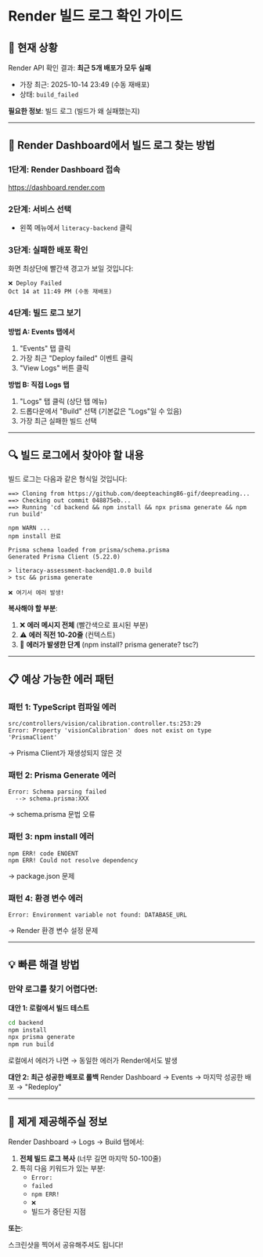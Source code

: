 # Render 빌드 로그 확인 가이드

## 🚨 현재 상황

Render API 확인 결과: **최근 5개 배포가 모두 실패**
- 가장 최근: 2025-10-14 23:49 (수동 재배포)
- 상태: `build_failed`

**필요한 정보**: 빌드 로그 (빌드가 왜 실패했는지)

---

## 📍 Render Dashboard에서 빌드 로그 찾는 방법

### 1단계: Render Dashboard 접속
https://dashboard.render.com

### 2단계: 서비스 선택
- 왼쪽 메뉴에서 `literacy-backend` 클릭

### 3단계: 실패한 배포 확인
화면 최상단에 빨간색 경고가 보일 것입니다:
```
❌ Deploy Failed
Oct 14 at 11:49 PM (수동 재배포)
```

### 4단계: 빌드 로그 보기

**방법 A: Events 탭에서**
1. "Events" 탭 클릭
2. 가장 최근 "Deploy failed" 이벤트 클릭
3. "View Logs" 버튼 클릭

**방법 B: 직접 Logs 탭**
1. "Logs" 탭 클릭 (상단 탭 메뉴)
2. 드롭다운에서 "Build" 선택 (기본값은 "Logs"일 수 있음)
3. 가장 최근 실패한 빌드 선택

---

## 🔍 빌드 로그에서 찾아야 할 내용

빌드 로그는 다음과 같은 형식일 것입니다:

```
==> Cloning from https://github.com/deepteaching86-gif/deepreading...
==> Checking out commit 048875eb...
==> Running 'cd backend && npm install && npx prisma generate && npm run build'

npm WARN ...
npm install 완료

Prisma schema loaded from prisma/schema.prisma
Generated Prisma Client (5.22.0)

> literacy-assessment-backend@1.0.0 build
> tsc && prisma generate

❌ 여기서 에러 발생!
```

**복사해야 할 부분**:
1. ❌ **에러 메시지 전체** (빨간색으로 표시된 부분)
2. ⚠️ **에러 직전 10-20줄** (컨텍스트)
3. 📍 **에러가 발생한 단계** (npm install? prisma generate? tsc?)

---

## 📋 예상 가능한 에러 패턴

### 패턴 1: TypeScript 컴파일 에러
```
src/controllers/vision/calibration.controller.ts:253:29
Error: Property 'visionCalibration' does not exist on type 'PrismaClient'
```
→ Prisma Client가 재생성되지 않은 것

### 패턴 2: Prisma Generate 에러
```
Error: Schema parsing failed
  --> schema.prisma:XXX
```
→ schema.prisma 문법 오류

### 패턴 3: npm install 에러
```
npm ERR! code ENOENT
npm ERR! Could not resolve dependency
```
→ package.json 문제

### 패턴 4: 환경 변수 에러
```
Error: Environment variable not found: DATABASE_URL
```
→ Render 환경 변수 설정 문제

---

## 💡 빠른 해결 방법

### 만약 로그를 찾기 어렵다면:

**대안 1: 로컬에서 빌드 테스트**
```bash
cd backend
npm install
npx prisma generate
npm run build
```
로컬에서 에러가 나면 → 동일한 에러가 Render에서도 발생

**대안 2: 최근 성공한 배포로 롤백**
Render Dashboard → Events → 마지막 성공한 배포 → "Redeploy"

---

## 🎯 제게 제공해주실 정보

Render Dashboard → Logs → Build 탭에서:

1. **전체 빌드 로그 복사** (너무 길면 마지막 50-100줄)
2. 특히 다음 키워드가 있는 부분:
   - `Error:`
   - `failed`
   - `npm ERR!`
   - `❌`
   - 빌드가 중단된 지점

**또는**:

스크린샷을 찍어서 공유해주셔도 됩니다!
